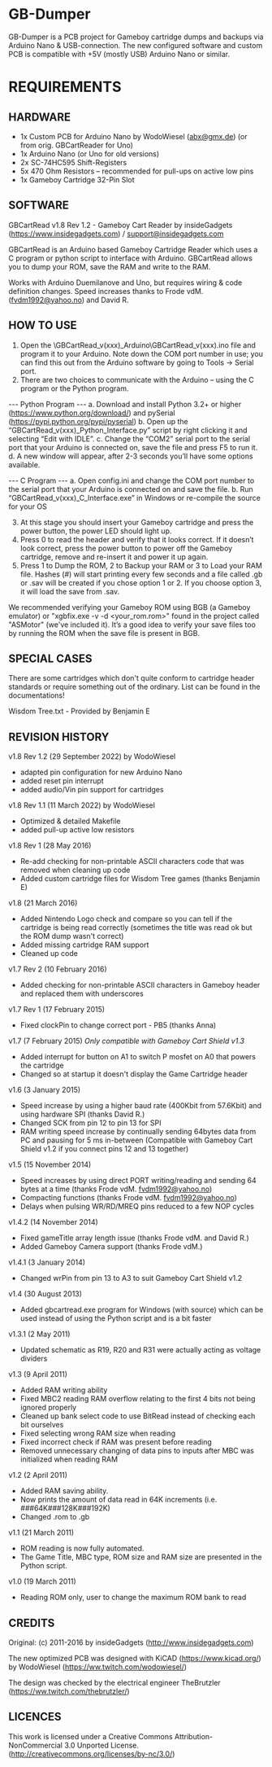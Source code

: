 # GB-Dumper

GB-Dumper is a PCB project for Gameboy cartridge dumps and backups via Arduino Nano &amp; USB-connection.
The new configured software and custom PCB is compatible with +5V (mostly USB) Arduino Nano or similar.

# REQUIREMENTS

## HARDWARE

- 1x Custom PCB for Arduino Nano by WodoWiesel (abx@gmx.de)
  (or from orig. GBCartReader for Uno)
- 1x Arduino Nano (or Uno for old versions)
- 2x SC-74HC595 Shift-Registers
- 5x 470 Ohm Resistors – recommended for pull-ups on active low pins
- 1x Gameboy Cartridge 32-Pin Slot

## SOFTWARE

GBCartRead v1.8 Rev 1.2 - Gameboy Cart Reader
by insideGadgets (https://www.insidegadgets.com) / support@insidegadgets.com

GBCartRead is an Arduino based Gameboy Cartridge Reader which uses a C program or python script to interface with Arduino.  GBCartRead allows you to dump your ROM, save the RAM and write to the RAM.

Works with Arduino Duemilanove and Uno, but requires wiring & code definition changes.
Speed increases thanks to Frode vdM. (fvdm1992@yahoo.no) and David R.

## HOW TO USE

1. Open the \GBCartRead_v(xxx)_Arduino\GBCartRead_v(xxx).ino file and program it to your Arduino.
   Note down the COM port number in use; you can find this out from the Arduino software by going to Tools -> Serial port.
2. There are two choices to communicate with the Arduino – using the C program or the Python program.

  --- Python Program ---
  a. Download and install Python 3.2+ or higher (https://www.python.org/download/) and pySerial (https://pypi.python.org/pypi/pyserial)
  b. Open up the “GBCartRead_v(xxx)_Python_Interface.py” script by right clicking it and selecting “Edit with IDLE”.
  c. Change the “COM2” serial port to the serial port that your Arduino is connected on, save the file and press F5
     to run it.
  d. A new window will appear, after 2-3 seconds you’ll have some options available.

  --- C Program ---
  a. Open config.ini and change the COM port number to the serial port that your Arduino is connected on and save
     the file.
  b. Run “GBCartRead_v(xxx)_C_Interface.exe” in Windows or re-compile the source for your OS

3. At this stage you should insert your Gameboy cartridge and press the power button, the power LED should light up.
4. Press 0 to read the header and verify that it looks correct. If it doesn’t look correct, press the power button
   to power off the Gameboy cartridge, remove and re-insert it and power it up again.
5. Press 1 to Dump the ROM, 2 to Backup your RAM or 3 to Load your RAM file. Hashes (#) will start printing every
   few seconds and a file called <gametitle>.gb or .sav will be created if you chose option 1 or 2. If you choose
   option 3, it will load the save from <gametitle>.sav.

We recommended verifying your Gameboy ROM using BGB (a Gameboy emulator) or "xgbfix.exe -v -d <your_rom.rom>"
found in the project called "ASMotor" (we've included it). It’s a good idea to verify your save files too by
running the ROM when the save file is present in BGB.

## SPECIAL CASES

There are some cartridges which don't quite conform to cartridge header standards or require something out of the ordinary.
List can be found in the documentations!

Wisdom Tree.txt - Provided by Benjamin E

## REVISION HISTORY

v1.8 Rev 1.2 (29 September 2022) by WodoWiesel
- adapted pin configuration for new Arduino Nano
- added reset pin interrupt
- added audio/Vin pin support for cartridges

v1.8 Rev 1.1 (11 March 2022) by WodoWiesel
- Optimized & detailed Makefile
- added pull-up active low resistors

v1.8 Rev 1 (28 May 2016)
- Re-add checking for non-printable ASCII characters code that was removed when cleaning up code
- Added custom cartridge files for Wisdom Tree games (thanks Benjamin E)

v1.8 (21 March 2016)
- Added Nintendo Logo check and compare so you can tell if the cartridge is being read correctly
 (sometimes the title was read ok but the ROM dump wasn't correct)
- Added missing cartridge RAM support
- Cleaned up code

v1.7 Rev 2 (10 February 2016)
- Added checking for non-printable ASCII characters in Gameboy header and replaced them with underscores

v1.7 Rev 1 (17 February 2015)
- Fixed clockPin to change correct port - PB5 (thanks Anna)

v1.7 (7 February 2015) *Only compatible with Gameboy Cart Shield v1.3*
- Added interrupt for button on A1 to switch P mosfet on A0 that powers the cartridge
- Changed so at startup it doesn't display the Game Cartridge header

v1.6 (3 January 2015)
- Speed increase by using a higher baud rate (400Kbit from 57.6Kbit) and using hardware SPI (thanks David R.)
- Changed SCK from pin 12 to pin 13 for SPI
- RAM writing speed increase by continually sending 64bytes data from PC and pausing for 5 ms in-between
(Compatible with Gameboy Cart Shield v1.2 if you connect pins 12 and 13 together)

v1.5 (15 November 2014)
- Speed increases by using direct PORT writing/reading and sending 64 bytes at a time (thanks Frode vdM. fvdm1992@yahoo.no)
- Compacting functions (thanks Frode vdM. fvdm1992@yahoo.no)
- Delays when pulsing WR/RD/MREQ pins reduced to a few NOP cycles

v1.4.2 (14 November 2014)
- Fixed gameTitle array length issue (thanks Frode vdM. and David R.)
- Added Gameboy Camera support (thanks Frode vdM.)

v1.4.1 (3 January 2014)
- Changed wrPin from pin 13 to A3 to suit Gameboy Cart Shield v1.2

v1.4 (30 August 2013)
- Added gbcartread.exe program for Windows (with source) which can be used instead of using the Python script
  and is a bit faster

v1.3.1 (2 May 2011)
- Updated schematic as R19, R20 and R31 were actually acting as voltage dividers

v1.3 (9 April 2011)
- Added RAM writing ability
- Fixed MBC2 reading RAM overflow relating to the first 4 bits not being ignored properly
- Cleaned up bank select code to use BitRead instead of checking each bit ourselves
- Fixed selecting wrong RAM size when reading
- Fixed incorrect check if RAM was present before reading
- Removed unnecessary changing of data pins to inputs after MBC was initialized when reading RAM

v1.2 (2 April 2011)
- Added RAM saving ability.
- Now prints the amount of data read in 64K increments (i.e. ###64K###128K###192K)
- Changed <gametitle>.rom to <gametitle>.gb

v1.1 (21 March 2011)
- ROM reading is now fully automated.
- The Game Title, MBC type, ROM size and RAM size are presented in the Python script.

v1.0 (19 March 2011)
- Reading ROM only, user to change the maximum ROM bank to read

## CREDITS

Original: (c) 2011-2016 by insideGadgets (http://www.insidegadgets.com)

The new optimized PCB was designed with KiCAD (https://www.kicad.org/) by WodoWiesel (https://ww.twitch.com/wodowiesel/)

The design was checked by the electrical engineer TheBrutzler (https://ww.twitch.com/thebrutzler/)

## LICENCES

This work is licensed under a Creative Commons Attribution-NonCommercial 3.0 Unported License.
(http://creativecommons.org/licenses/by-nc/3.0/)
